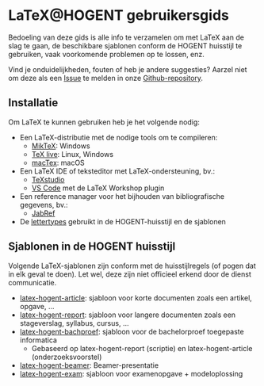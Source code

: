 # LaTeX@HOGENT gebruikersgids

Bedoeling van deze gids is alle info te verzamelen om met LaTeX aan de slag te gaan, de beschikbare sjablonen conform de HOGENT huisstijl te gebruiken, vaak voorkomende problemen op te lossen, enz.

Vind je onduidelijkheden, fouten of heb je andere suggesties? Aarzel niet om deze als een [Issue](https://github.com/HoGentTIN/latex-hogent-gids/issues) te melden in onze [Github-repository](https://hogenttin.github.io/latex-hogent-gids/).

## Installatie

Om LaTeX te kunnen gebruiken heb je het volgende nodig:

- Een LaTeX-distributie met de nodige tools om te compileren:
    - [MikTeX](installatie-miktex.md): Windows
    - [TeX live](installatie-texlive.md): Linux, Windows
    - [macTex](installatie-mactex.md): macOS
- Een LaTeX IDE of teksteditor met LaTeX-ondersteuning, bv.:
    - [TeXstudio](installatie-texstudio.md)
    - [VS Code](installatie-vscode.md) met de LaTeX Workshop plugin
- Een reference manager voor het bijhouden van bibliografische gegevens, bv.:
    - [JabRef](installatie-jabref.md)
- De [lettertypes](lettertypes.md) gebruikt in de HOGENT-huisstijl en de sjablonen

## Sjablonen in de HOGENT huisstijl

Volgende LaTeX-sjablonen zijn conform met de huisstijlregels (of pogen dat in elk geval te doen). Let wel, deze zijn niet officieel erkend door de dienst communicatie.

- [latex-hogent-article](https://github.com/HoGentTIN/latex-hogent-article): sjabloon voor korte documenten zoals een artikel, opgave, ...
- [latex-hogent-report](https://github.com/HoGentTIN/latex-hogent-report): sjabloon voor langere documenten zoals een stageverslag, syllabus, cursus, ...
- [latex-hogent-bachproef](https://github.com/HoGentTIN/latex-hogent-bachproef): sjabloon voor de bachelorproef toegepaste informatica
    - Gebaseerd op latex-hogent-report (scriptie) en latex-hogent-article (onderzoeksvoorstel)
- [latex-hogent-beamer](https://github.com/HoGentTIN/latex-hogent-beamer): Beamer-presentatie
- [latex-hogent-exam](https://github.com/HoGentTIN/latex-hogent-exam): sjabloon voor examenopgave + modeloplossing

